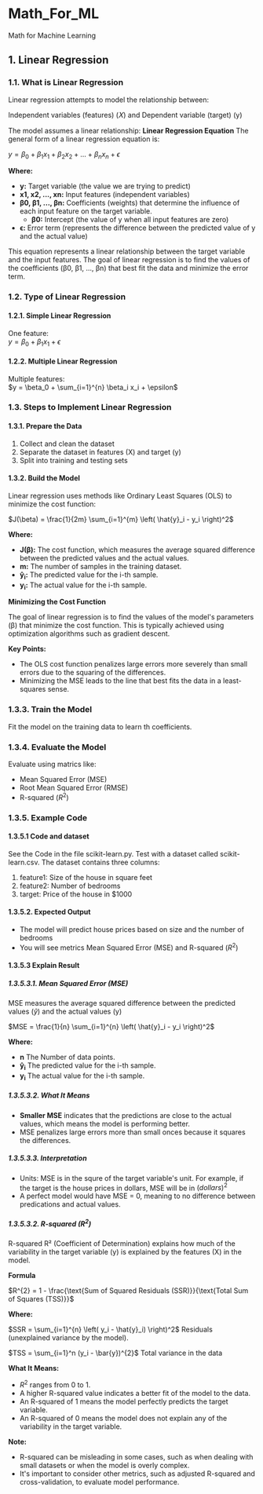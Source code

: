 # Math_For_ML
Math for Machine Learning

## 1. Linear Regression
### 1.1. What is Linear Regression
Linear regression attempts to model the relationship between:

Independent variables (features) (𝑋) and
Dependent variable (target) (y)

The model assumes a linear relationship:
**Linear Regression Equation**
The general form of a linear regression equation is:

$y = \beta_0 + \beta_1x_1 + \beta_2x_2 + ... + \beta_nx_n + \epsilon$

**Where:**

* **y:** Target variable (the value we are trying to predict)
* **x1, x2, ..., xn:** Input features (independent variables)
* **β0, β1, ..., βn:** Coefficients (weights) that determine the influence of each input feature on the target variable. 
    * **β0:** Intercept (the value of y when all input features are zero)
* **ϵ:** Error term (represents the difference between the predicted value of y and the actual value)

This equation represents a linear relationship between the target variable and the input features. The goal of linear regression is to find the values of the coefficients (β0, β1, ..., βn) that best fit the data and minimize the error term.

### 1.2. Type of Linear Regression
#### 1.2.1. Simple Linear Regression
One feature:  
$y = \beta_0 + \beta_1x_1 + \epsilon$

#### 1.2.2. Multiple Linear Regression
Multiple features:  
$y = \beta_0 + \sum_{i=1}^{n} \beta_i x_i + \epsilon$

### 1.3. Steps to Implement Linear Regression
#### 1.3.1. Prepare the Data
1. Collect and clean the dataset
2. Separate the dataset in features (X) and target (y)
3. Split into training and testing sets

#### 1.3.2. Build the Model

Linear regression uses methods like Ordinary Least Squares (OLS) to minimize the cost function:

$J(\beta) = \frac{1}{2m} \sum_{i=1}^{m} \left( \hat{y}_i - y_i \right)^2$

**Where:**

* **J(β):** The cost function, which measures the average squared difference between the predicted values and the actual values.
* **m:** The number of samples in the training dataset.
* **ŷ<sub>i</sub>:** The predicted value for the i-th sample.
* **y<sub>i</sub>:** The actual value for the i-th sample.

**Minimizing the Cost Function**

The goal of linear regression is to find the values of the model's parameters (β) that minimize the cost function. This is typically achieved using optimization algorithms such as gradient descent.

**Key Points:**

* The OLS cost function penalizes large errors more severely than small errors due to the squaring of the differences.
* Minimizing the MSE leads to the line that best fits the data in a least-squares sense.

### 1.3.3. Train the Model
Fit the model on the training data to learn th coefficients.

### 1.3.4. Evaluate the Model
Evaluate using matrics like:
- Mean Squared Error (MSE)
- Root Mean Squared Error (RMSE)
- R-squared ($R^{2}$)

### 1.3.5. Example Code
#### 1.3.5.1 Code and dataset
See the Code in the file scikit-learn.py. Test with a dataset called scikit-learn.csv. The dataset contains three columns:  
1. feature1: Size of the house in square feet
2. feature2: Number of bedrooms
3. target: Price of the house in $1000

#### 1.3.5.2. Expected Output
- The model will predict house prices based on size and the number of bedrooms
- You will see metrics Mean Squared Error (MSE) and R-squared ($R^{2}$)

#### 1.3.5.3 Explain Result
##### 1.3.5.3.1. Mean Squared Error (MSE)
MSE measures the average squared difference between the predicted values ($\hat{y}$) and the actual values (y)  

$MSE = \frac{1}{n} \sum_{i=1}^{n} \left( \hat{y}_i - y_i \right)^2$

**Where:**

* **n** The Number of data points.
* **ŷ<sub>i</sub>** The predicted value for the i-th sample.
* **y<sub>i</sub>** The actual value for the i-th sample.

##### 1.3.5.3.2. What It Means
- **Smaller MSE** indicates that the predictions are close to the actual values, which means the model is performing better.
- MSE penalizes large errors more than small onces because it squares the differences.

##### 1.3.5.3.3. Interpretation
- Units: MSE is in the squre of the target variable's unit. For example, if the target is the house prices in dollars, MSE will be in $(dollars)^{2}$
- A perfect model would have MSE = 0, meaning to no difference between predications and actual values.

##### 1.3.5.3.2. R-squared ($R^{2}$)
R-squared R² (Coefficient of Determination) explains how much of the variability in the target variable (y) is explained by the features (X) in the model.

**Formula**

$R^{2} = 1 - \frac{\text{Sum of Squared Residuals (SSR)}}{\text{Total Sum of Squares (TSS)}}$

**Where:** 
 
$SSR = \sum_{i=1}^{n} \left( y_i - \hat{y}_i)  \right)^2$  Residuals (unexplained variance by the model).

$TSS = \sum_{i=1}^n (y_i - \bar{y})^{2}$  Total variance in the data

**What It Means:**

* $R^{2}$ ranges from 0 to 1.
* A higher R-squared value indicates a better fit of the model to the data.
* An R-squared of 1 means the model perfectly predicts the target variable.
* An R-squared of 0 means the model does not explain any of the variability in the target variable.

**Note:**

* R-squared can be misleading in some cases, such as when dealing with small datasets or when the model is overly complex.
* It's important to consider other metrics, such as adjusted R-squared and cross-validation, to evaluate model performance.







